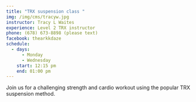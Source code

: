 ```yaml
---
title: "TRX suspension class "
img: /img/cms/tracyw.jpg
instructor: Tracy L Waites
experience: Level 2 TRX instructor
phone: (678) 673-8898 (please text)
facebook: thearkkdaze
schedule:
  - days:
      - Monday
      - Wednesday
    start: 12:15 pm
    end: 01:00 pm
---
```

Join us for a challenging strength and cardio workout using the popular TRX suspension method.